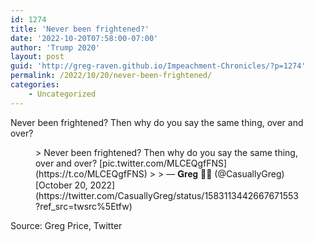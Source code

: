 ```yaml
---
id: 1274
title: 'Never been frightened?'
date: '2022-10-20T07:58:00-07:00'
author: 'Trump 2020'
layout: post
guid: 'http://greg-raven.github.io/Impeachment-Chronicles/?p=1274'
permalink: /2022/10/20/never-been-frightened/
categories:
    - Uncategorized
---
```


Never been frightened? Then why do you say the same thing, over and over?

<figure class="wp-block-embed is-type-rich is-provider-twitter wp-block-embed-twitter"><div class="wp-block-embed__wrapper">> Never been frightened? Then why do you say the same thing, over and over? [pic.twitter.com/MLCEQgfFNS](https://t.co/MLCEQgfFNS)
> 
> — 𝐆𝐫𝐞𝐠 🏳️‍🌈 (@CasuallyGreg) [October 20, 2022](https://twitter.com/CasuallyGreg/status/1583113442667671553?ref_src=twsrc%5Etfw)

<script async="" charset="utf-8" src="https://platform.twitter.com/widgets.js"></script></div></figure>Source: Greg Price, Twitter